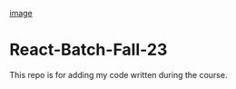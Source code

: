 [image](https://github.com/Khachmak/React-Batch-Fall-23/assets/116305410/990fb379-d59a-48b7-938b-8f690a559233)


# React-Batch-Fall-23
This repo is for adding my code written during the course.

